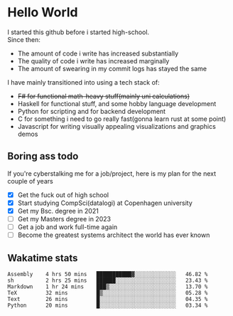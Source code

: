 # Hello World

I started this github before i started high-school.  
Since then:
- The amount of code i write has increased substantially
- The quality of code i write has increased marginally
- The amount of swearing in my commit logs has stayed the same

I have mainly transitioned into using a tech stack of:
- ~~F# for functional math-heavy stuff(mainly uni calculations)~~
- Haskell for functional stuff, and some hobby language development
- Python for scripting and for backend development
- C for something i need to go really fast(gonna learn rust at some point)
- Javascript for writing visually appealing visualizations and graphics demos

## Boring ass todo
If you're cyberstalking me for a job/project, here is my plan for the next couple of years
- [x] Get the fuck out of high school
- [x] Start studying CompSci(datalogi) at Copenhagen university
- [x] Get my Bsc. degree in 2021
- [ ] Get my Masters degree in 2023
- [ ] Get a job and work full-time again
- [ ] Become the greatest systems architect the world has ever known

## Wakatime stats
<!--START_SECTION:waka-->

```text
Assembly    4 hrs 50 mins   ███████████▓░░░░░░░░░░░░░   46.82 %
sh          2 hrs 25 mins   ██████░░░░░░░░░░░░░░░░░░░   23.43 %
Markdown    1 hr 24 mins    ███▒░░░░░░░░░░░░░░░░░░░░░   13.70 %
TeX         32 mins         █▒░░░░░░░░░░░░░░░░░░░░░░░   05.28 %
Text        26 mins         █░░░░░░░░░░░░░░░░░░░░░░░░   04.35 %
Python      20 mins         █░░░░░░░░░░░░░░░░░░░░░░░░   03.34 %
```

<!--END_SECTION:waka-->
